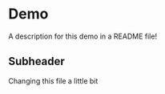# Demo

A description for this demo in a README file!

## Subheader

Changing this file a little bit
